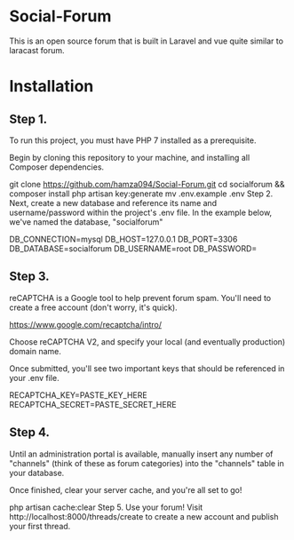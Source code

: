 # Social-Forum
This is an open source forum that is built in Laravel and vue quite similar to laracast forum.

# Installation
## Step 1.
To run this project, you must have PHP 7 installed as a prerequisite.

Begin by cloning this repository to your machine, and installing all Composer dependencies.

git clone https://github.com/hamza094/Social-Forum.git
cd socialforum && composer install
php artisan key:generate
mv .env.example .env
Step 2.
Next, create a new database and reference its name and username/password within the project's .env file. In the example below, we've named the database, "socialforum"

DB_CONNECTION=mysql
DB_HOST=127.0.0.1
DB_PORT=3306
DB_DATABASE=socialforum
DB_USERNAME=root
DB_PASSWORD=
## Step 3.
reCAPTCHA is a Google tool to help prevent forum spam. You'll need to create a free account (don't worry, it's quick).

https://www.google.com/recaptcha/intro/

Choose reCAPTCHA V2, and specify your local (and eventually production) domain name.

Once submitted, you'll see two important keys that should be referenced in your .env file.

RECAPTCHA_KEY=PASTE_KEY_HERE
RECAPTCHA_SECRET=PASTE_SECRET_HERE
## Step 4.
Until an administration portal is available, manually insert any number of "channels" (think of these as forum categories) into the "channels" table in your database.

Once finished, clear your server cache, and you're all set to go!

php artisan cache:clear
Step 5.
Use your forum! Visit http://localhost:8000/threads/create to create a new account and publish your first thread.
